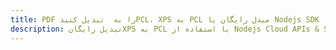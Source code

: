 ---title: PDF را به  تبدیل کنیدPCL، XPS به PCL مبدل رایگان یا Nodejs SDKdescription: تبدیل رایگانXPS به PCL با استفاده از Nodejs Cloud APIs & SDK همچنین اسناد PDF را در Cloud ایجاد، ویرایش و رندر کنید.---